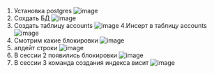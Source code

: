 1. Установка postgres
![image](https://user-images.githubusercontent.com/45406197/182673534-6b9491ce-a167-463b-8804-6e3c597dbc1d.png)
2. Сохдать БД
![image](https://user-images.githubusercontent.com/45406197/182673755-bc34e4db-9fd6-49a8-aafb-1c3945d37771.png)
3. Создать таблицу  accounts
![image](https://user-images.githubusercontent.com/45406197/182674361-09eac1dd-6c66-4bfb-92ca-ce39ea2be027.png)
4.Инсерт в таблицу accounts
![image](https://user-images.githubusercontent.com/45406197/182674552-5f5ce7b3-9812-42c8-93bc-10c2c389f7e9.png)
5. Смотрим какие блокировки
![image](https://user-images.githubusercontent.com/45406197/182675100-dfbda83e-6f0e-4f28-b8fc-5da8114f4009.png)
6. апдейт строки
![image](https://user-images.githubusercontent.com/45406197/182675313-73c2c3f0-7393-4e28-a54b-d8b9f3f3be1f.png)
7. В сессии 2 появились блокировки
![image](https://user-images.githubusercontent.com/45406197/182675674-efff9fcf-8d0e-44ed-914b-20d40b313d92.png)
8. В сессии 3 команда создания индекса висит
![image](https://user-images.githubusercontent.com/45406197/182676039-8e21f003-6003-4940-b72b-eee9286eb3b9.png)

